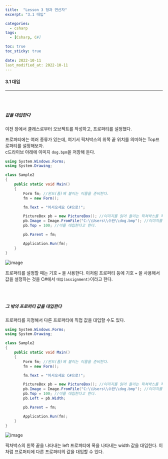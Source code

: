 ```yaml
---
title:  "Lesson 3 형과 연산자"
excerpt: "3.1 대입"

categories:
  - csharp
tags:
  - [Csharp, C#]

toc: true
toc_sticky: true
 
date: 2022-10-11
last_modified_at: 2022-10-11
---
```


#### 3.1 대입
---
<br>
<br>    

##### 값을 대입한다  

이전 장에서 클래스로부터 오브젝트를 작성하고, 프로퍼티를 설정했다.  

프로퍼티에는 여러 종류가 있는데, 여기서 픽처박스의 위쪽 끝 위치를 의미하는 Top프로퍼티를 설정해보자.  
c드라이브 아래에 이미지 `dog.bpm`을 저장해 둔다.  

```cs
using System.Windows.Forms;
using System.Drawing;

class Sample2
{
    public static void Main()
    {
        Form fm; //윈도(폼)에 붙이는 이름을 준비한다.  
        fm = new Form();

        fm.Text = "어서오세요 C#으로!";

        PictureBox pb = new PictureBox(); //이미지를 읽어 들이는 픽쳐박스를 작성한다. 
        pb.Image = Image.FromFile("C:\\Users\\수완\\dog.bmp"); //이미지를 읽어들인다.
        pb.Top = 100; //이를 대입한다고 한다.

        pb.Parent = fm;

        Application.Run(fm);
    }
}
```

![image](https://user-images.githubusercontent.com/106606698/194974858-d4f07d79-1682-47c9-a14b-934716334201.png)

프로퍼티를 설정할 때는 기호 `=` 을 사용한다. 이처럼 프로퍼티 등에 기호 `=` 을 사용해서 값을 설정하는 것을 C#에서 `대입(assignment)`이라고 한다.  

<br>
<br>    

##### 그 밖의 프로퍼티 값을 대입한다  

프로퍼티를 지정해서 다른 프로퍼티에 직접 값을 대입할 수도 있다.  

```cs
using System.Windows.Forms;
using System.Drawing;

class Sample2
{
    public static void Main()
    {
        Form fm; //윈도(폼)에 붙이는 이름을 준비한다.  
        fm = new Form();

        fm.Text = "어서오세요 C#으로!";

        PictureBox pb = new PictureBox(); //이미지를 읽어 들이는 픽쳐박스를 작성한다. 
        pb.Image = Image.FromFile("C:\\Users\\수완\\dog.bmp"); //이미지를 읽어들인다.
        pb.Top = 100; //이를 대입한다고 한다.
        pb.Left = pb.Width;

        pb.Parent = fm;

        Application.Run(fm);
    }
}
```

![image](https://user-images.githubusercontent.com/106606698/194975177-cd452571-87a4-49aa-918a-fb12e53b6d40.png)

픽처박스의 왼쪽 끝을 나타내는 left 프로퍼티에 폭을 나타내는 width 값을 대입한다. 이처럼 프로퍼티에 다른 프로퍼티의 값을 대입할 수 있다.  